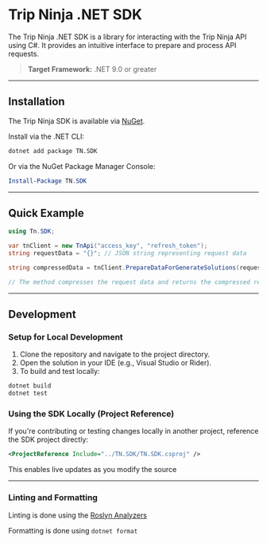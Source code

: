 # Trip Ninja .NET SDK

The Trip Ninja .NET SDK is a library for interacting with the Trip Ninja API using C#.
It provides an intuitive interface to prepare and process API requests.

> **Target Framework:** .NET 9.0 or greater

---

## Installation

The Trip Ninja SDK is available via [NuGet](https://www.nuget.org/).

Install via the .NET CLI:

```bash
dotnet add package TN.SDK
```

Or via the NuGet Package Manager Console:

```powershell
Install-Package TN.SDK
```

---

## Quick Example

```csharp
using Tn.SDK;

var tnClient = new TnApi("access_key", "refresh_token");
string requestData = "{}"; // JSON string representing request data

string compressedData = tnClient.PrepareDataForGenerateSolutions(requestData);

// The method compresses the request data and returns the compressed result
```

---

## Development

### Setup for Local Development

1. Clone the repository and navigate to the project directory.
2. Open the solution in your IDE (e.g., Visual Studio or Rider).
3. To build and test locally:

```bash
dotnet build
dotnet test
```

### Using the SDK Locally (Project Reference)

If you're contributing or testing changes locally in another project, reference the SDK project directly:

```xml
<ProjectReference Include="../TN.SDK/TN.SDK.csproj" />
```

This enables live updates as you modify the source

---

### Linting and Formatting

Linting is done using the [Roslyn Analyzers](https://learn.microsoft.com/en-us/visualstudio/code-quality/roslyn-analyzers-overview)

Formatting is done using `dotnet format`

